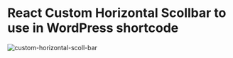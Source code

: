 # React Custom Horizontal Scollbar to use in WordPress shortcode

![custom-horizontal-scoll-bar](https://user-images.githubusercontent.com/54430634/145321263-4111f843-69f2-4161-8c1c-cf958f9eee87.png)
